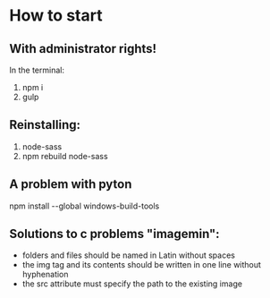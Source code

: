 # How to start

## With administrator rights!
In the terminal:
1) npm i
2) gulp

## Reinstalling:
1) node-sass
2) npm rebuild node-sass

## A problem with pyton
npm install --global windows-build-tools

## Solutions to c problems "imagemin":
- folders and files should be named in Latin without spaces
- the img tag and its contents should be written in one line without hyphenation
- the src attribute must specify the path to the existing image


